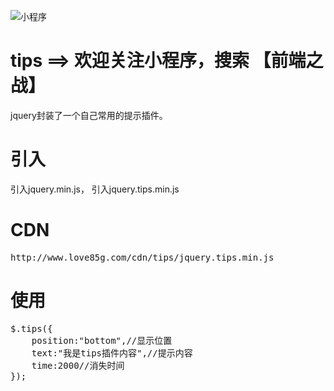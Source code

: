 ![小程序](https://www.love85g.com/wp-content/uploads/2018/12/xcx.jpg)
# tips ==> 欢迎关注小程序，搜索 【前端之战】
jquery封装了一个自己常用的提示插件。

# 引入
引入jquery.min.js，
引入jquery.tips.min.js  

# CDN
<pre>
http://www.love85g.com/cdn/tips/jquery.tips.min.js
</pre>

# 使用
<pre>
$.tips({
    position:"bottom",//显示位置
    text:"我是tips插件内容",//提示内容
    time:2000//消失时间
});
</pre>
